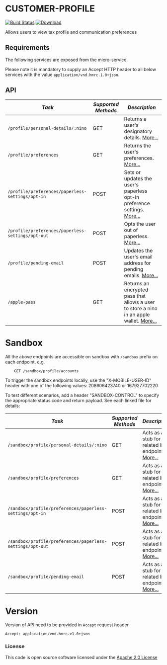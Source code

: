 # CUSTOMER-PROFILE

[![Build Status](https://travis-ci.org/hmrc/customer-profile.svg?branch=master)](https://travis-ci.org/hmrc/customer-profile) [ ![Download](https://api.bintray.com/packages/hmrc/releases/customer-profile/images/download.svg) ](https://bintray.com/hmrc/releases/customer-profile/_latestVersion)

Allows users to view tax profile and communication preferences
 

Requirements
------------

The following services are exposed from the micro-service.

Please note it is mandatory to supply an Accept HTTP header to all below services with the value ```application/vnd.hmrc.1.0+json```.


API
---

| *Task*                                                 | *Supported Methods* | *Description*                                                                                                    |
|--------------------------------------------------------|---------------------|------------------------------------------------------------------------------------------------------------------|
| ```/profile/personal-details/:nino```                  | GET                 | Returns a user's designatory details. [More...](docs/personalDetails.md)                                         |
| ```/profile/preferences```                             | GET                 | Returns the user's preferences. [More...](docs/preferences.md)                                                   |
| ```/profile/preferences/paperless-settings/opt-in```   | POST                | Sets or updates the user's paperless opt-in preference settings. [More...](docs/paperlessSettingsOptIn.md)       |
| ```/profile/preferences/paperless-settings/opt-out```  | POST                | Opts the user out of paperless. [More...](docs/paperlessSettingsOptOut.md)                                       |
| ```/profile/pending-email```                           | POST                | Updates the user's email address for pending emails. [More...](docs/pendingEmail.md)                             |
| ```/apple-pass```                                     | GET                 | Returns an encrypted pass that allows a user to store a nino in an apple wallet. [More...](docs/pendingEmail.md) |

# Sandbox
All the above endpoints are accessible on sandbox with `/sandbox` prefix on each endpoint, e.g.
```
    GET /sandbox/profile/accounts
```

To trigger the sandbox endpoints locally, use the "X-MOBILE-USER-ID" header with one of the following values:
208606423740 or 167927702220

To test different scenarios, add a header "SANDBOX-CONTROL" to specify the appropriate status code and return payload. 
See each linked file for details:

| *Task*                                                        | *Supported Methods* | *Description*                                                                                    |
|---------------------------------------------------------------|----|--------------------------------------------------------------------------------------------------|
| ```/sandbox/profile/personal-details/:nino```                 | GET | Acts as a stub for the related live endpoint. [More...](docs/sandbox/personalDetails.md)         |
| ```/sandbox/profile/preferences```                            | GET | Acts as a stub for the related live endpoint. [More...](docs/sandbox/preferences.md)             |
| ```/sandbox/profile/preferences/paperless-settings/opt-in```  | POST | Acts as a stub for the related live endpoint. [More...](docs/sandbox/paperlessSettingsOptIn.md)  |
| ```/sandbox/profile/preferences/paperless-settings/opt-out``` | POST | Acts as a stub for the related live endpoint. [More...](docs/sandbox/paperlessSettingsOptOut.md) |
| ```/sandbox/profile/pending-email```                          | POST | Acts as a stub for the related live endpoint. [More...](docs/pendingEmail.md)                                                                |



# Version
Version of API need to be provided in `Accept` request header
```
Accept: application/vnd.hmrc.v1.0+json
```


### License

This code is open source software licensed under the [Apache 2.0 License]("http://www.apache.org/licenses/LICENSE-2.0.html")
